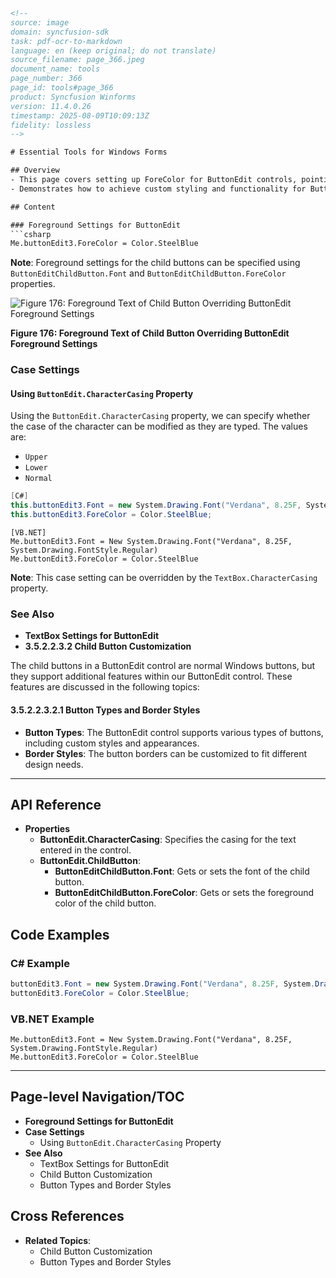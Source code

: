 ```html
<!-- 
source: image
domain: syncfusion-sdk
task: pdf-ocr-to-markdown
language: en (keep original; do not translate)
source_filename: page_366.jpeg
document_name: tools
page_number: 366
page_id: tools#page_366
product: Syncfusion Winforms
version: 11.4.0.26
timestamp: 2025-08-09T10:09:13Z
fidelity: lossless
-->

# Essential Tools for Windows Forms

## Overview
- This page covers setting up ForeColor for ButtonEdit controls, pointing out child button settings, and modifying text casing with ButtonEdit properties.
- Demonstrates how to achieve custom styling and functionality for ButtonEdit controls in the Windows Forms environment.

## Content

### Foreground Settings for ButtonEdit
```csharp
Me.buttonEdit3.ForeColor = Color.SteelBlue
```

**Note**: Foreground settings for the child buttons can be specified using `ButtonEditChildButton.Font` and `ButtonEditChildButton.ForeColor` properties.

![Figure 176: Foreground Text of Child Button Overriding ButtonEdit Foreground Settings](https://example.com/image.png)

**Figure 176: Foreground Text of Child Button Overriding ButtonEdit Foreground Settings**

### Case Settings

#### Using `ButtonEdit.CharacterCasing` Property
Using the `ButtonEdit.CharacterCasing` property, we can specify whether the case of the character can be modified as they are typed. The values are:
- `Upper`
- `Lower`
- `Normal`

```csharp
[C#]
this.buttonEdit3.Font = new System.Drawing.Font("Verdana", 8.25F, System.Drawing.FontStyle.Regular);
this.buttonEdit3.ForeColor = Color.SteelBlue;
```

```vbnet
[VB.NET]
Me.buttonEdit3.Font = New System.Drawing.Font("Verdana", 8.25F, System.Drawing.FontStyle.Regular)
Me.buttonEdit3.ForeColor = Color.SteelBlue
```

**Note**: This case setting can be overridden by the `TextBox.CharacterCasing` property.

### See Also
- **TextBox Settings for ButtonEdit**
- **3.5.2.2.3.2 Child Button Customization**

The child buttons in a ButtonEdit control are normal Windows buttons, but they support additional features within our ButtonEdit control. These features are discussed in the following topics:

#### 3.5.2.2.3.2.1 Button Types and Border Styles
- **Button Types**: The ButtonEdit control supports various types of buttons, including custom styles and appearances.
- **Border Styles**: The button borders can be customized to fit different design needs.

---

## API Reference

- **Properties**
  - **ButtonEdit.CharacterCasing**: Specifies the casing for the text entered in the control.
  - **ButtonEdit.ChildButton**:
    - **ButtonEditChildButton.Font**: Gets or sets the font of the child button.
    - **ButtonEditChildButton.ForeColor**: Gets or sets the foreground color of the child button.

## Code Examples

### C# Example
```csharp
buttonEdit3.Font = new System.Drawing.Font("Verdana", 8.25F, System.Drawing.FontStyle.Regular);
buttonEdit3.ForeColor = Color.SteelBlue;
```

### VB.NET Example
```vbnet
Me.buttonEdit3.Font = New System.Drawing.Font("Verdana", 8.25F, System.Drawing.FontStyle.Regular)
Me.buttonEdit3.ForeColor = Color.SteelBlue
```

---

## Page-level Navigation/TOC
- **Foreground Settings for ButtonEdit**
- **Case Settings**
  - Using `ButtonEdit.CharacterCasing` Property
- **See Also**
  - TextBox Settings for ButtonEdit
  - Child Button Customization
  - Button Types and Border Styles

## Cross References
- **Related Topics**:
  - Child Button Customization
  - Button Types and Border Styles

<!-- tags: [Syncfusion Winforms, ButtonEdit, Foreground Settings, CharacterCasing, TextBox, ChildButton, Button Styles] keywords: [Windows Forms, ButtonEdit, ForeColor, ChildButton, CharacterCasing, TextBox, Button Styles] -->
```
